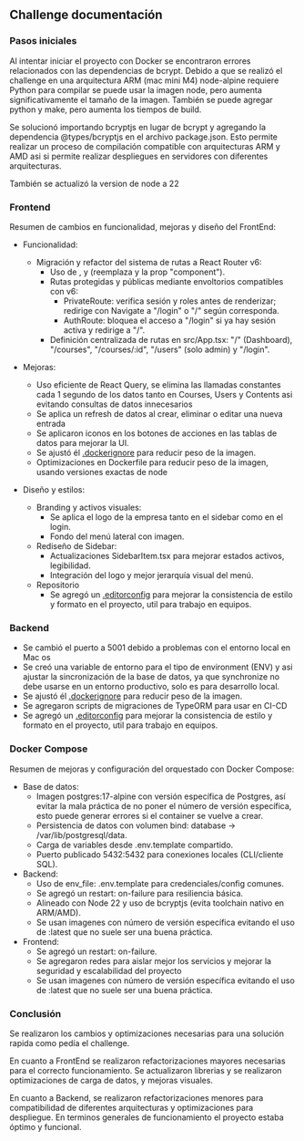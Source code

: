 ## Challenge documentación

### Pasos iniciales
Al intentar iniciar el proyecto con Docker se encontraron errores relacionados con las dependencias de bcrypt.
Debido a que se realizó el challenge en una arquitectura ARM (mac mini M4) node-alpine requiere Python para compilar
se puede usar la imagen node, pero aumenta significativamente el tamaño de la imagen. También se puede agregar python y make, 
pero aumenta los tiempos de build.

Se solucionó importando bcryptjs en lugar de bcrypt y agregando la dependencia @types/bcryptjs en el archivo package.json.
Esto permite realizar un proceso de compilación compatible con arquitecturas ARM y AMD asi si permite realizar despliegues en
servidores con diferentes arquitecturas.

También se actualizó la version de node a 22

### Frontend
Resumen de cambios en funcionalidad, mejoras y diseño del FrontEnd:

- Funcionalidad:
  - Migración y refactor del sistema de rutas a React Router v6:
    - Uso de <BrowserRouter>, <Routes> y <Route element={...}> (reemplaza <Switch> y la prop "component").
    - Rutas protegidas y públicas mediante envoltorios compatibles con v6:
      - PrivateRoute: verifica sesión y roles antes de renderizar; redirige con Navigate a "/login" o "/" según corresponda.
      - AuthRoute: bloquea el acceso a "/login" si ya hay sesión activa y redirige a "/".
    - Definición centralizada de rutas en src/App.tsx: "/" (Dashboard), "/courses", "/courses/:id", "/users" (solo admin) y "/login".

- Mejoras:
  - Uso eficiente de React Query, se elimina las llamadas constantes cada 1 segundo de los datos tanto en Courses, Users y Contents 
   asi evitando consultas de datos innecesarios
  - Se aplica un refresh de datos al crear, eliminar o editar una nueva entrada
  - Se aplicaron iconos en los botones de acciones en las tablas de datos para mejorar la UI.
  - Se ajustó él [.dockerignore](frontend/.dockerignore) para reducir peso de la imagen.
  - Optimizaciones en Dockerfile para reducir peso de la imagen, usando versiones exactas de node

- Diseño y estilos:
  - Branding y activos visuales:
    - Se aplica el logo de la empresa tanto en el sidebar como en el login.
    - Fondo del menú lateral con imagen.
  - Rediseño de Sidebar:
    - Actualizaciones SidebarItem.tsx para mejorar estados activos, legibilidad.
    - Integración del logo y mejor jerarquía visual del menú.
  - Repositorio
    - Se agregó un [.editorconfig](frontend/.editorconfig) para mejorar la consistencia de estilo y formato en el proyecto, util para trabajo en equipos.

### Backend
- Se cambió el puerto a 5001 debido a problemas con el entorno local en Mac os
- Se creó una variable de entorno para el tipo de environment (ENV) y asi ajustar la sincronización de la base de datos,
  ya que synchronize no debe usarse en un entorno productivo, solo es para desarrollo local.
- Se ajustó él [.dockerignore](backend/.dockerignore) para reducir peso de la imagen.
- Se agregaron scripts de migraciones de TypeORM para usar en CI-CD
- Se agregó un [.editorconfig](backend/.editorconfig) para mejorar la consistencia de estilo y formato en el proyecto, util para trabajo en equipos.

### Docker Compose
Resumen de mejoras y configuración del orquestado con Docker Compose:

- Base de datos:
  - Imagen postgres:17-alpine con versión específica de Postgres, 
    así evitar la mala práctica de no poner el número de versión específica,
    esto puede generar errores si el container se vuelve a crear.
  - Persistencia de datos con volumen bind: database -> /var/lib/postgresql/data.
  - Carga de variables desde .env.template compartido.
  - Puerto publicado 5432:5432 para conexiones locales (CLI/cliente SQL).
- Backend:
  - Uso de env_file: .env.template para credenciales/config comunes.
  - Se agregó un restart: on-failure para resiliencia básica.
  - Alineado con Node 22 y uso de bcryptjs (evita toolchain nativo en ARM/AMD).
  - Se usan imagenes con número de versión específica evitando el uso de :latest que no suele ser una buena práctica.
- Frontend:
  - Se agregó un restart: on-failure.
  - Se agregaron redes para aislar mejor los servicios y mejorar la seguridad y escalabilidad del proyecto
  - Se usan imagenes con número de versión específica evitando el uso de :latest que no suele ser una buena práctica.


### Conclusión
Se realizaron los cambios y optimizaciones necesarias para una solución rapida como pedía el challenge.

En cuanto a FrontEnd se realizaron refactorizaciones mayores necesarias para el correcto funcionamiento.
Se actualizaron librerias y se realizaron optimizaciones de carga de datos, y mejoras visuales.

En cuanto a Backend, se realizaron refactorizaciones menores para compatibilidad de diferentes arquitecturas y optimizaciones para despliegue.
En terminos generales de funcionamiento el proyecto estaba óptimo y funcional.